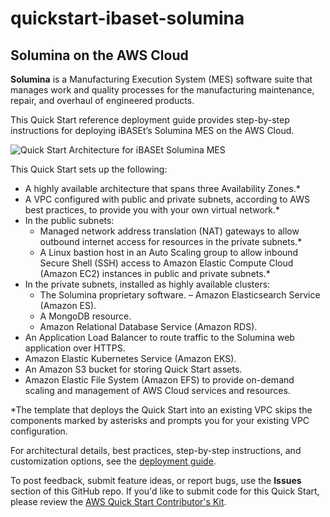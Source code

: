 # quickstart-ibaset-solumina
## Solumina on the AWS Cloud

**Solumina** is a Manufacturing Execution System (MES) software suite that manages work and quality processes for the manufacturing maintenance, repair, and overhaul of engineered products.

This Quick Start reference deployment guide provides step-by-step instructions for deploying iBASEt’s Solumina MES on the AWS Cloud. 

![Quick Start Architecture for iBASEt Solumina MES](https://d0.awsstatic.com/partner-network/QuickStart/ibaset-solumina-architecture.png)

This Quick Start sets up the following:
- A highly available architecture that spans three Availability Zones.*
- A VPC configured with public and private subnets, according to AWS best practices, to provide you with your own virtual network.*
- In the public subnets:
  - Managed network address translation (NAT) gateways to allow outbound internet access for resources in the private subnets.*
  - A Linux bastion host in an Auto Scaling group to allow inbound Secure Shell (SSH) access to Amazon Elastic Compute Cloud (Amazon EC2) instances in public and private subnets.*
- In the private subnets, installed as highly available clusters:
  - The Solumina proprietary software.
  –	Amazon Elasticsearch Service (Amazon ES).
  - A MongoDB resource.
  - Amazon Relational Database Service (Amazon RDS).
- An Application Load Balancer to route traffic to the Solumina web application over HTTPS.
- Amazon Elastic Kubernetes Service (Amazon EKS).
- An Amazon S3 bucket for storing Quick Start assets.
- Amazon Elastic File System (Amazon EFS) to provide on-demand scaling and management of AWS Cloud services and resources.

*The template that deploys the Quick Start into an existing VPC skips the components marked by asterisks and prompts you for your existing VPC configuration.

For architectural details, best practices, step-by-step instructions, and customization options, see the 
[deployment guide](https://fwd.aws/v3QxK).

To post feedback, submit feature ideas, or report bugs, use the **Issues** section of this GitHub repo.
If you'd like to submit code for this Quick Start, please review the [AWS Quick Start Contributor's Kit](https://aws-quickstart.github.io/).
